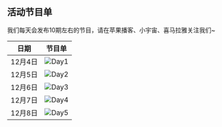 ## 活动节目单

我们每天会发布10期左右的节目，请在苹果播客、小宇宙、喜马拉雅关注我们~

| 日期 | 节目单 |
| -- | -- |
| 12月4日 | ![Day1](https://raw.githubusercontent.com/tech-podfest/2023TechPodFest/main/Images/activity_day1.png) |
| 12月5日 | ![Day2](https://raw.githubusercontent.com/tech-podfest/2023TechPodFest/main/Images/activity_day2.png) |
| 12月6日 | ![Day3](https://raw.githubusercontent.com/tech-podfest/2023TechPodFest/main/Images/activity_day3.png) |
| 12月7日 | ![Day4](https://raw.githubusercontent.com/tech-podfest/2023TechPodFest/main/Images/activity_day4.png) |
| 12月8日 | ![Day5](https://raw.githubusercontent.com/tech-podfest/2023TechPodFest/main/Images/activity_day5.png) |

